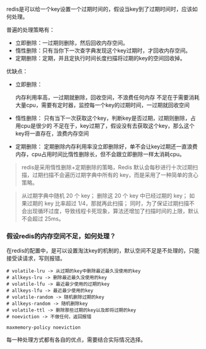 redis是可以给一个key设置一个过期时间的，假设当key到了过期时间时，应该如何处理。


普遍的处理策略有：

* 立即删除：一过期则删除，然后回收内存空间。
* 惰性删除：只有当你下一次查字典发现这个key过期时，才回收内存空间。
* 定期删除：定期，并且定执行时间长度扫描将过期的key的空间回收掉。

优缺点：
* 立即删除：

	内存利用率高，一过期就删除，回收空间，不浪费任何内存
	不足在于需要消耗大量cpu，需要有定时器，监控每一个key的过期时间，一过期就回收空间
	
* 惰性删除：
	只有当下一次获取这个key，判断key是否过期，过期则删除，占用cpu是很少的
	不足在于，key过期了，假设没有去获取这个key，那么这个key将一直存在，浪费内存空间

* 定期删除：	
	定期删除内存利用率没立即删除好，单不会让key过期还一直浪费内存，cpu占用时间比惰性删除长，但不会跟立即删除一样太消耗cpu。


>redis是采用惰性删除+定期删除的策略，Redis 默认会每秒进行十次过期扫描，过期扫描不会遍历过期字典中所有的 key，而是采用了一种简单的贪心策略。

>从过期字典中随机 20 个 key；
删除这 20 个 key 中已经过期的 key；
如果过期的 key 比率超过 1/4，那就再此扫描；
同时，为了保证过期扫描不会出现循环过度，导致线程卡死现象，算法还增加了扫描时间的上限，默认不会超过 25ms。




### 假设redis的内存空间不足，如何处理？

在redis的配置中，是可以设置淘汰key的机制的，默认空间不足是不处理的，只能接受读请求，写则报错。
```
# volatile-lru -> 从过期的key中删除最近最久没使用的key
# allkeys-lru -> 删除最近最久没使用的key
# volatile-lfu -> 最近最少使用的过期的key
# allkeys-lfu -> 最近最少使用的key
# volatile-random -> 随机删除过期的key
# allkeys-random -> 随机删除key
# volatile-ttl -> 删除那些过期的key以及即将过期的key
# noeviction -> 不做任何，返回报错

maxmemory-policy noeviction
```
每一种处理方式都有各自的优点，需要结合实际情况选择。

